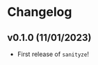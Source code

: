 # Changelog

<!--next-version-placeholder-->

## v0.1.0 (11/01/2023)

- First release of `sanityze`!